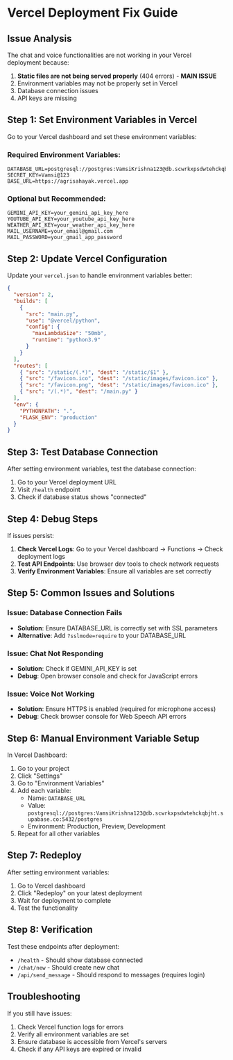 # Vercel Deployment Fix Guide

## Issue Analysis
The chat and voice functionalities are not working in your Vercel deployment because:
1. **Static files are not being served properly** (404 errors) - **MAIN ISSUE**
2. Environment variables may not be properly set in Vercel
3. Database connection issues
4. API keys are missing

## Step 1: Set Environment Variables in Vercel

Go to your Vercel dashboard and set these environment variables:

### Required Environment Variables:
```
DATABASE_URL=postgresql://postgres:VamsiKrishna123@db.scwrkxpsdwtehckqbjht.supabase.co:5432/postgres
SECRET_KEY=Vamsi@123
BASE_URL=https://agrisahayak.vercel.app
```

### Optional but Recommended:
```
GEMINI_API_KEY=your_gemini_api_key_here
YOUTUBE_API_KEY=your_youtube_api_key_here
WEATHER_API_KEY=your_weather_api_key_here
MAIL_USERNAME=your_email@gmail.com
MAIL_PASSWORD=your_gmail_app_password
```

## Step 2: Update Vercel Configuration

Update your `vercel.json` to handle environment variables better:

```json
{
  "version": 2,
  "builds": [
    {
      "src": "main.py",
      "use": "@vercel/python",
      "config": { 
        "maxLambdaSize": "50mb",
        "runtime": "python3.9"
      }
    }
  ],
  "routes": [
    { "src": "/static/(.*)", "dest": "/static/$1" },
    { "src": "/favicon.ico", "dest": "/static/images/favicon.ico" },
    { "src": "/favicon.png", "dest": "/static/images/favicon.ico" },
    { "src": "/(.*)", "dest": "/main.py" }
  ],
  "env": {
    "PYTHONPATH": ".",
    "FLASK_ENV": "production"
  }
}
```

## Step 3: Test Database Connection

After setting environment variables, test the database connection:

1. Go to your Vercel deployment URL
2. Visit `/health` endpoint
3. Check if database status shows "connected"

## Step 4: Debug Steps

If issues persist:

1. **Check Vercel Logs**: Go to your Vercel dashboard → Functions → Check deployment logs
2. **Test API Endpoints**: Use browser dev tools to check network requests
3. **Verify Environment Variables**: Ensure all variables are set correctly

## Step 5: Common Issues and Solutions

### Issue: Database Connection Fails
- **Solution**: Ensure DATABASE_URL is correctly set with SSL parameters
- **Alternative**: Add `?sslmode=require` to your DATABASE_URL

### Issue: Chat Not Responding
- **Solution**: Check if GEMINI_API_KEY is set
- **Debug**: Open browser console and check for JavaScript errors

### Issue: Voice Not Working
- **Solution**: Ensure HTTPS is enabled (required for microphone access)
- **Debug**: Check browser console for Web Speech API errors

## Step 6: Manual Environment Variable Setup

In Vercel Dashboard:
1. Go to your project
2. Click "Settings"
3. Go to "Environment Variables"
4. Add each variable:
   - Name: `DATABASE_URL`
   - Value: `postgresql://postgres:VamsiKrishna123@db.scwrkxpsdwtehckqbjht.supabase.co:5432/postgres`
   - Environment: Production, Preview, Development
5. Repeat for all other variables

## Step 7: Redeploy

After setting environment variables:
1. Go to Vercel dashboard
2. Click "Redeploy" on your latest deployment
3. Wait for deployment to complete
4. Test the functionality

## Step 8: Verification

Test these endpoints after deployment:
- `/health` - Should show database connected
- `/chat/new` - Should create new chat
- `/api/send_message` - Should respond to messages (requires login)

## Troubleshooting

If you still have issues:
1. Check Vercel function logs for errors
2. Verify all environment variables are set
3. Ensure database is accessible from Vercel's servers
4. Check if any API keys are expired or invalid 